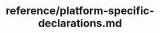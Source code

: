 ---
title: reference/platform-specific-declarations.md
showAuthorInfo: false
redirect_path: /docs/reference/mpp-connect-to-apis
---
